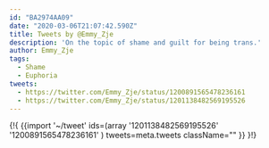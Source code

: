 ```yaml
---
id: "BA2974AA09"
date: "2020-03-06T21:07:42.590Z"
title: Tweets by @Emmy_Zje
description: 'On the topic of shame and guilt for being trans.'
author: Emmy_Zje
tags:
  - Shame
  - Euphoria
tweets:
  - https://twitter.com/Emmy_Zje/status/1200891565478236161
  - https://twitter.com/Emmy_Zje/status/1201138482569195526
---
```

{!{
  {{import '~/tweet' ids=(array
    '1201138482569195526'
    '1200891565478236161'
  ) tweets=meta.tweets className="" }}
}!}

